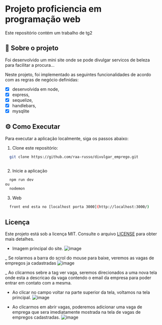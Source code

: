# Projeto proficiencia em programação web

Este repositório contém um trabalho de tg2

## 📖 Sobre o projeto

Foi desenvolvido um mini site onde se pode divulgar servicos de beleza para facilitar a procura...

Neste projeto, foi implementado as seguintes funcionalidades de acordo com as regras de negócio definidas:

- [x] desenvolvida em node, 
- [x] express, 
- [x] sequelize, 
- [x] handlebars,
- [x] mysqlite

## ⚙️ Como Executar

Para executar a aplicação localmente, siga os passos abaixo:

1. Clone este repositório:

```bash
  git clone https://github.com/raa-russo/divulgar_emprego.git
  
```
2. Inicie a aplicação

```bash
  npm run dev
ou
  nodemon
```
3. Web

```bash
  front end esta no [localhost porta 3000](http://localhost:3000/)
```

## Licença
Este projeto está sob a licença MIT. Consulte o arquivo [LICENSE](./LICENSE) para obter mais detalhes.

- Imagem principal do site.
![image](https://github.com/raa-russo/divulgar_emprego/assets/101585738/2115b95e-2c9c-4314-bbab-46b977d6db2b)

_ Se rolarmos a barra do scrol do mouse para baixe, veremos as vagas de empregos ja cadastradas
![image](https://github.com/raa-russo/divulgar_emprego/assets/101585738/8896f95f-6246-40d5-99fc-473d16aaf4f5)

_ Ao clicarmos sebre a tag ver vaga, seremos direcionados a uma nova tela onde esta a descricao da vaga contendo o email da empresa para poder entrar em contato com a mesma.
- Ao clicar no campo voltar na parte superior da tela, voltamos na tela principal.
![image](https://github.com/raa-russo/divulgar_emprego/assets/101585738/a8f0c263-d0e5-482f-bf49-855e4cd5718c)

- Ao clicarmos em abrir vagas, poderemos adicionar uma vaga de emprega que sera imediatamente mostrada na tela de vagas de empregos cadastradas.
![image](https://github.com/raa-russo/divulgar_emprego/assets/101585738/5e8fa94a-276b-4535-9f3b-2676667f12ec)



